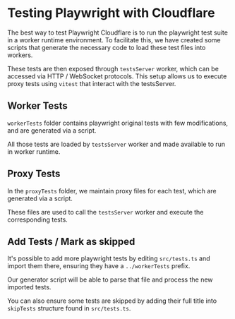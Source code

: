 # Testing Playwright with Cloudflare

The best way to test Playwright Cloudflare is to run the playwright test suite in a worker runtime environment.
To facilitate this, we have created some scripts that generate the necessary code to load these test files into workers.

These tests are then exposed through `testsServer` worker, which can be accessed via HTTP / WebSocket protocols.
This setup allows us to execute proxy tests using `vitest` that interact with the testsServer.

## Worker Tests

`workerTests` folder contains playwright original tests with few modifications, and are generated via a script.

All those tests are loaded by `testsServer` worker and made available to run in worker runtime.

## Proxy Tests

In the `proxyTests` folder, we maintain proxy files for each test, which are generated via a script.

These files are used to call the `testsServer` worker and execute the corresponding tests.

## Add Tests / Mark as skipped

It's possible to add more playwright tests by editing `src/tests.ts` and import them there, ensuring they have a `../workerTests` prefix.

Our generator script will be able to parse that file and process the new imported tests.

You can also ensure some tests are skipped by adding their full title into `skipTests` structure found in `src/tests.ts`.
